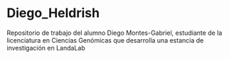 # Diego_Heldrish
Repositorio de trabajo del alumno Diego Montes-Gabriel, estudiante de la licenciatura en Ciencias Genómicas  que desarrolla una estancia de investigación en LandaLab
